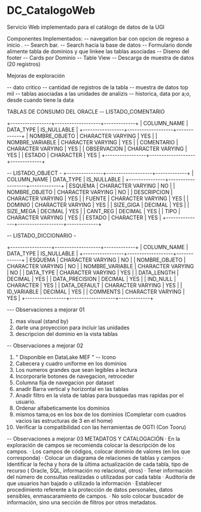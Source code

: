 # DC_CatalogoWeb
Servicio Web implementado para el catálogo de datos de la UGI

Componentes Implementados:
-- navegation bar con opcion de regreso a inicio <a link reference : inicio>.
-- Search bar.
-- Search hacia la base de datos
-- Formulario donde alimente tabla de dominios y que linkee las tablas asociadas
-- Diseno del footer
-- Cards por Dominio
-- Table View
-- Descarga de muestra de datos (20 registros)


Mejoras de exploración

-- dato critico
-- cantidad de registros de la tabla
-- muestra de datos top mil
-- tablas asociadas a las unidades de analizis
-- historica, data por a;o, desde cuando tiene la data


TABLAS DE CONSUMO DEL ORACLE
-- LISTADO_COMENTARIO

+-----------------+-------------------+-------------+
|   COLUMN_NAME   |     DATA_TYPE     | IS_NULLABLE |
+-----------------+-------------------+-------------+
| NOMBRE_OBJETO   | CHARACTER VARYING | YES         |
| NOMBRE_VARIABLE | CHARACTER VARYING | YES         |
| COMENTARIO      | CHARACTER VARYING | YES         |
| OBSERVACION     | CHARACTER VARYING | YES         |
| ESTADO          | CHARACTER         | YES         |
+-----------------+-------------------+-------------+

-- LISTADO_OBJECT -
+---------------+-------------------+-------------+
|  COLUMN_NAME  |     DATA_TYPE     | IS_NULLABLE |
+---------------+-------------------+-------------+
| ESQUEMA       | CHARACTER VARYING | NO          |
| NOMBRE_OBJETO | CHARACTER VARYING | NO          |
| DESCRIPCION   | CHARACTER VARYING | YES         |
| FUENTE        | CHARACTER VARYING | YES         |
| DOMINIO       | CHARACTER VARYING | YES         |
| SIZE_GIGA     | DECIMAL           | YES         |
| SIZE_MEGA     | DECIMAL           | YES         |
| CANT_REG      | DECIMAL           | YES         |
| TIPO          | CHARACTER VARYING | YES         |
| ESTADO        | CHARACTER         | YES         |
+---------------+-------------------+-------------+

-- LISTADO_DICCIONARIO -

+-----------------+-------------------+-------------+
|   COLUMN_NAME   |     DATA_TYPE     | IS_NULLABLE |
+-----------------+-------------------+-------------+
| ESQUEMA         | CHARACTER VARYING | NO          |
| NOMBRE_OBJETO   | CHARACTER VARYING | NO          |
| NOMBRE_VARIABLE | CHARACTER VARYING | NO          |
| DATA_TYPE       | CHARACTER VARYING | YES         |
| DATA_LENGTH     | DECIMAL           | YES         |
| DATA_PRECISION  | DECIMAL           | YES         |
| IND_NULL        | CHARACTER         | YES         |
| DATA_DEFAULT    | CHARACTER VARYING | YES         |
| ID_VARIABLE     | DECIMAL           | YES         |
| COMMENTS        | CHARACTER VARYING | YES         |
+-----------------+-------------------+-------------+


--- Observaciones a mejorar 01
1) mas visual (stand by)
2) darle una proyeccion para incluir las unidades 
3) descripcion del dominio en la vista tablas

-- Observaciones a mejorar 02
1) " Disponible en DataLake MEF " -- Icono
2) Cabecera y cuadro uniforme en los dominios
3) Los numeros grandes que sean legibles a lectura
4) Incorporarle botones de navegacion, retroceder
5) Columna fija de navegacion por dataset
6) anadir Barra vertical y horizontal en las tablas 
7) Anadir filtro en la vista de tablas para busquedas mas rapidas por el usuario.
8) Ordenar alfabeticamente los dominios
9) mismos tama;os en los box de los dominios (Completar com cuadros vacios las estructuras de 3 en el home)
10) Verificar la compatibilidad con las herramientas de OGTI (Con Tooru)

-- Observaciones a mejorar 03
METADATOS Y CATALOGACIÓN
·        En la exploración de campos se recomienda colocar la descripción de los campos.
·        Los campos de códigos, colocar dominio de valores (en los que corresponda)
·        Colocar un diagrama de relaciones de tablas y campos
·        Identificar la fecha y hora de la última actualización de cada tabla, tipo de recurso ( Oracle, SQL, información no relacional, otros)
·        Tener información del número de consultas realizadas o utilizadas por cada tabla
·        Auditoría de que usuarios han bajado o utilizado la información
·        Establecer procedimiento referente a la protección de datos personales, datos sensibles, enmascaramiento de campos.
·        No solo colocar buscador de información, sino una sección de filtros por otros metadatos.
